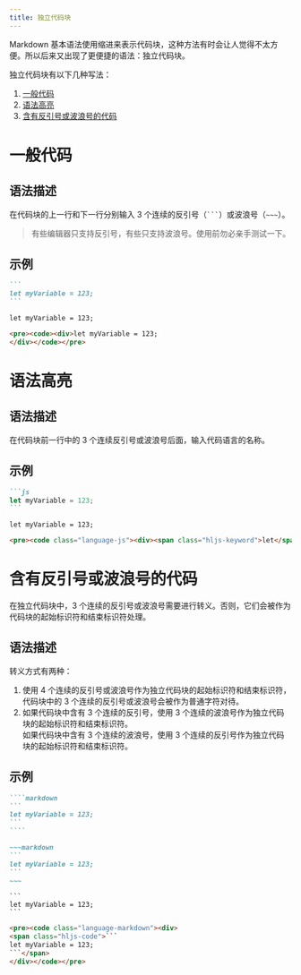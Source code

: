 ```yaml
---
title: 独立代码块
---
```


Markdown 基本语法使用缩进来表示代码块，这种方法有时会让人觉得不太方便。所以后来又出现了更便捷的语法：独立代码块。

独立代码块有以下几种写法：

1. [一般代码](#一般代码)
2. [语法高亮](#语法高亮)
3. [含有反引号或波浪号的代码](#含有反引号或波浪号的代码)

# 一般代码

## 语法描述

在代码块的上一行和下一行分别输入 3 个连续的反引号（`` ``` ``）或波浪号（`~~~`）。

> 有些编辑器只支持反引号，有些只支持波浪号。使用前勿必亲手测试一下。

## 示例

````markdown
```
let myVariable = 123;
```
````

<div class='exmp'>
  <div class='exmp-container'>
    <pre><code><div>let myVariable = 123;</div></code></pre>
  </div>
</div>

```html
<pre><code><div>let myVariable = 123;
</div></code></pre>
```

# 语法高亮

## 语法描述

在代码块前一行中的 3 个连续反引号或波浪号后面，输入代码语言的名称。

## 示例

~~~markdown
```js
let myVariable = 123;
```
~~~

<div class='exmp'>
  <div class='exmp-container'>
    <pre><code class="language-js"><div><span class="hljs-keyword">let</span> myVariable = <span class="hljs-number">123</span>;</div></code></pre>
  </div>
</div>


```html
<pre><code class="language-js"><div><span class="hljs-keyword">let</span> myVariable = <span class="hljs-number">123</span>;</div></code></pre>
```

# 含有反引号或波浪号的代码

在独立代码块中，3 个连续的反引号或波浪号需要进行转义。否则，它们会被作为代码块的起始标识符和结束标识符处理。

## 语法描述

转义方式有两种：

1. 使用 4 个连续的反引号或波浪号作为独立代码块的起始标识符和结束标识符，代码块中的 3 个连续的反引号或波浪号会被作为普通字符对待。
2. 如果代码块中含有 3 个连续的反引号，使用 3 个连续的波浪号作为独立代码块的起始标识符和结束标识符。  
如果代码块中含有 3 个连续的波浪号，使用 3 个连续的反引号作为独立代码块的起始标识符和结束标识符。

## 示例

~~~markdown
````markdown
```
let myVariable = 123;
```
````
~~~

````markdown
~~~markdown
```
let myVariable = 123;
```
~~~
````

<div class='exmp'>
<div class='exmp-container'>
<pre><code class="language-markdown"><div><spanclass="hljs-code">```
let myVariable = 123;
```</span>
</div></code></pre>
</div>
</div>


```html
<pre><code class="language-markdown"><div>
<span class="hljs-code">```
let myVariable = 123;
```</span>
</div></code></pre>
```

